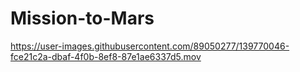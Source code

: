 # Mission-to-Mars

https://user-images.githubusercontent.com/89050277/139770046-fce21c2a-dbaf-4f0b-8ef8-87e1ae6337d5.mov


